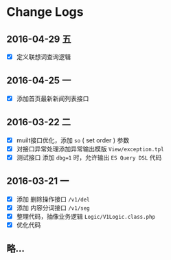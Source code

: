
# Change Logs

## 2016-04-29 五
* [x] 定义联想词查询逻辑

## 2016-04-25 一
* [x] 添加首页最新新闻列表接口

## 2016-03-22 二
* [x] muilt接口优化，添加 `so` ( set order ) 参数
* [x] 对接口异常处理添加异常输出模版 `View/exception.tpl`
* [x] 测试接口 添加 `dbg=1` 时，允许输出 `ES Query DSL` 代码

## 2016-03-21 一
* [x] 添加 删除操作接口 `/v1/del`
* [x] 添加 内容分词接口 `/v1/seg`
* [x] 整理代码，抽像业务逻辑 `Logic/V1Logic.class.php`
* [x] 优化代码

## 略...
